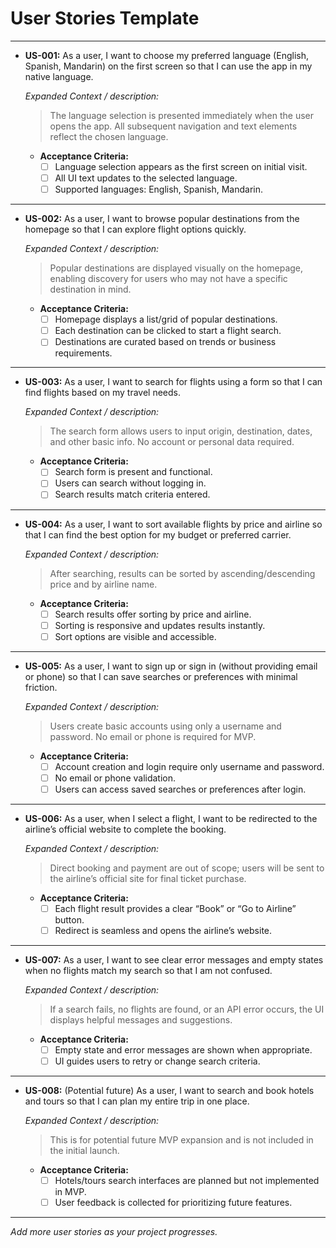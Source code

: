 # User Stories Template

---

- **US-001:** As a user, I want to choose my preferred language (English, Spanish, Mandarin) on the first screen so that I can use the app in my native language.

  _Expanded Context / description:_
  > The language selection is presented immediately when the user opens the app. All subsequent navigation and text elements reflect the chosen language.

  - **Acceptance Criteria:**
    - [ ] Language selection appears as the first screen on initial visit.
    - [ ] All UI text updates to the selected language.
    - [ ] Supported languages: English, Spanish, Mandarin.

---

- **US-002:** As a user, I want to browse popular destinations from the homepage so that I can explore flight options quickly.

  _Expanded Context / description:_
  > Popular destinations are displayed visually on the homepage, enabling discovery for users who may not have a specific destination in mind.

  - **Acceptance Criteria:**
    - [ ] Homepage displays a list/grid of popular destinations.
    - [ ] Each destination can be clicked to start a flight search.
    - [ ] Destinations are curated based on trends or business requirements.

---

- **US-003:** As a user, I want to search for flights using a form so that I can find flights based on my travel needs.

  _Expanded Context / description:_
  > The search form allows users to input origin, destination, dates, and other basic info. No account or personal data required.

  - **Acceptance Criteria:**
    - [ ] Search form is present and functional.
    - [ ] Users can search without logging in.
    - [ ] Search results match criteria entered.

---

- **US-004:** As a user, I want to sort available flights by price and airline so that I can find the best option for my budget or preferred carrier.

  _Expanded Context / description:_
  > After searching, results can be sorted by ascending/descending price and by airline name.

  - **Acceptance Criteria:**
    - [ ] Search results offer sorting by price and airline.
    - [ ] Sorting is responsive and updates results instantly.
    - [ ] Sort options are visible and accessible.

---

- **US-005:** As a user, I want to sign up or sign in (without providing email or phone) so that I can save searches or preferences with minimal friction.

  _Expanded Context / description:_
  > Users create basic accounts using only a username and password. No email or phone is required for MVP.

  - **Acceptance Criteria:**
    - [ ] Account creation and login require only username and password.
    - [ ] No email or phone validation.
    - [ ] Users can access saved searches or preferences after login.

---

- **US-006:** As a user, when I select a flight, I want to be redirected to the airline’s official website to complete the booking.

  _Expanded Context / description:_
  > Direct booking and payment are out of scope; users will be sent to the airline’s official site for final ticket purchase.

  - **Acceptance Criteria:**
    - [ ] Each flight result provides a clear “Book” or “Go to Airline” button.
    - [ ] Redirect is seamless and opens the airline’s website.

---

- **US-007:** As a user, I want to see clear error messages and empty states when no flights match my search so that I am not confused.

  _Expanded Context / description:_
  > If a search fails, no flights are found, or an API error occurs, the UI displays helpful messages and suggestions.

  - **Acceptance Criteria:**
    - [ ] Empty state and error messages are shown when appropriate.
    - [ ] UI guides users to retry or change search criteria.

---

- **US-008:** (Potential future) As a user, I want to search and book hotels and tours so that I can plan my entire trip in one place.

  _Expanded Context / description:_
  > This is for potential future MVP expansion and is not included in the initial launch.

  - **Acceptance Criteria:**
    - [ ] Hotels/tours search interfaces are planned but not implemented in MVP.
    - [ ] User feedback is collected for prioritizing future features.

---

_Add more user stories as your project progresses._
